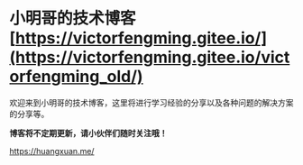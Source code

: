 # 小明哥的技术博客 [https://victorfengming.gitee.io/](https://victorfengming.gitee.io/victorfengming_old/)

欢迎来到小明哥的技术博客，这里将进行学习经验的分享以及各种问题的解决方案的分享等。

**博客将不定期更新，请小伙伴们随时关注哦！**


https://huangxuan.me/
